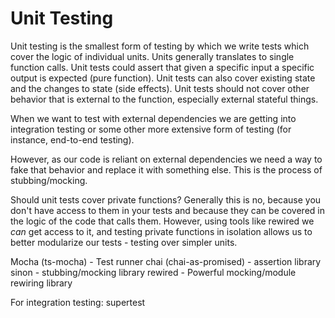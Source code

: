 # Unit Testing
Unit testing is the smallest form of testing by which we write tests which cover the logic of individual units.  Units generally translates to single function calls. Unit tests could assert that given a specific input a specific output is expected (pure function). Unit tests can also cover existing state and the changes to state (side effects).  Unit tests should not cover other behavior that is external to the function, especially external stateful things.

When we want to test with external dependencies we are getting into integration testing or some other more extensive form of testing (for instance, end-to-end testing).

However, as our code is reliant on external dependencies we need a way to fake that behavior and replace it with something else.  This is the process of stubbing/mocking.

Should unit tests cover private functions? Generally this is no, because you don't have access to them in your tests and because they can be covered in the logic of the code that calls them. However, using tools like rewired we *can* get access to it, and testing private functions in isolation allows us to better modularize our tests - testing over simpler units.

Mocha (ts-mocha) - Test runner
chai (chai-as-promised) - assertion library
sinon - stubbing/mocking library
rewired - Powerful mocking/module rewiring library

For integration testing:
supertest